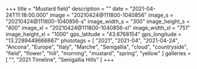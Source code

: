 +++
title = "Mustard field"
description = ""
date = "2021-04-24T11:18:00.000"
image = "20210424@111800-1040856"
image_s = "20210424@111800-1040856-s"
image_width_s = "300"
image_height_s = "400"
image_xl = "20210424@111800-1040856-xl"
image_width_xl = "751"
image_height_xl = "1000"
gps_latitude = "43.6768154"
gps_longitude = "13.2289449666667"
phototags = [ "2021", "2021-04", "2021-04-24", "Ancona", "Europe", "Italy", "Marche", "Senigallia", "cloud", "countryside", "field", "flower", "hill", "morning", "mustard", "spring", "yellow" ]
galleries = [ "", "2021 Timeline", "Senigallia Hills" ]
+++
